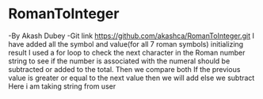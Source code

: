 # RomanToInteger
-By Akash Dubey
-Git link https://github.com/akashca/RomanToInteger.git
I have added all the symbol and value(for all 7 roman symbols)
initializing result
I used a for loop to check the next character in the Roman number string to see if the number is associated with the numeral should be subtracted or added to the total.
Then we compare both
If the previous value is greater or equal to the next value then we will add else we subtract
Here i am taking string from user
